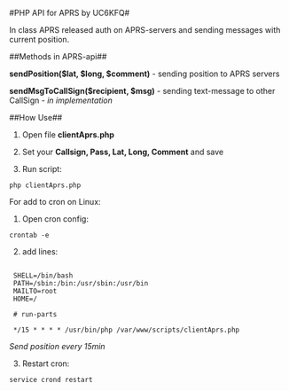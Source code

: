 #PHP API for APRS by UC6KFQ#

In class APRS released auth on APRS-servers and sending messages with current position.

##Methods in APRS-api##

**sendPosition($lat, $long, $comment)** - sending position to APRS servers

**sendMsgToCallSign($recipient, $msg)** - sending text-message to other CallSign - *in implementation*
 
 
##How Use##
 
 1) Open file **clientAprs.php**
 
 2) Set your **Callsign, Pass, Lat, Long, Comment** and save
 
 3) Run script: 
 
 ```
 php clientAprs.php
 ```
  
 For add to cron on Linux:
   1) Open cron config: 
   
   ```
   crontab -e
   ```
   
   2) add lines:
   
   ```
   
    SHELL=/bin/bash
    PATH=/sbin:/bin:/usr/sbin:/usr/bin
    MAILTO=root
    HOME=/
    
    # run-parts
    
    */15 * * * * /usr/bin/php /var/www/scripts/clientAprs.php
   
   ```
   
   *Send position every 15min*
   
   3) Restart cron:
   
   ```
   service crond restart
   ```
